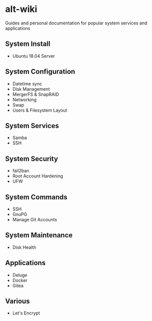 # alt-wiki

Guides and personal documentation for popular system services and applications

## System Install

- Ubuntu 18.04 Server

## System Configuration

- Datetime sync
- Disk Management
- MergerFS & SnapRAID
- Networking
- Swap
- Users & Filesystem Layout

## System Services

- Samba
- SSH

## System Security

- fail2ban
- Root Account Hardening
- UFW

## System Commands

- SSH
- GnuPG
- Manage Git Accounts

## System Maintenance

- Disk Health

## Applications

- Deluge
- Docker
- Gitea

## Various

- Let's Encrypt

